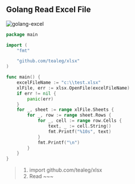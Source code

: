 
## Golang Read Excel File

![golang-excel](/doc/images/golang-excel.png "excel read")

```go
package main

import (
	"fmt"

	"github.com/tealeg/xlsx"
)

func main() {
	excelFileName := "c:\\test.xlsx"
	xlFile, err := xlsx.OpenFile(excelFileName)
	if err != nil {
		panic(err)
	}
	for _, sheet := range xlFile.Sheets {
		for _, row := range sheet.Rows {
			for _, cell := range row.Cells {
				text, _ := cell.String()
				fmt.Printf("%10s", text)
			}
			fmt.Printf("\n")
		}
	}
}
```


> 1. import github.com/tealeg/xlsx
> 2. Read ~~~

